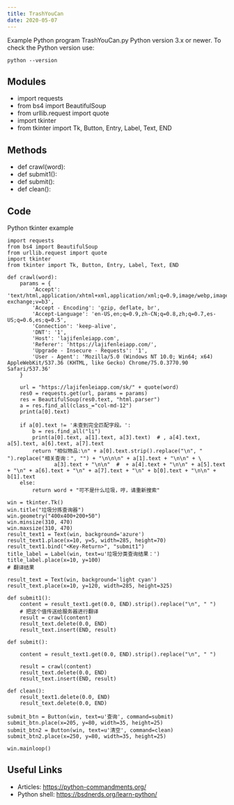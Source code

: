 ```yaml
---
title: TrashYouCan
date: 2020-05-07
---
```

Example Python program TrashYouCan.py
Python version 3.x or newer.
To check the Python version use:

    python --version

## Modules

* import requests
* from bs4 import BeautifulSoup
* from urllib.request import quote
* import tkinter
* from tkinter import Tk, Button, Entry, Label, Text, END

## Methods

* def crawl(word):
* def submit1():
* def submit():
* def clean():

## Code

Python tkinter example

    import requests
    from bs4 import BeautifulSoup
    from urllib.request import quote
    import tkinter
    from tkinter import Tk, Button, Entry, Label, Text, END
    
    def crawl(word):
        params = {
            'Accept': 'text/html,application/xhtml+xml,application/xml;q=0.9,image/webp,image/apng,*/*;q=0.8,application/signed-exchange;v=b3',
            'Accept - Encoding': 'gzip, deflate, br',
            'Accept-Language': 'en-US,en;q=0.9,zh-CN;q=0.8,zh;q=0.7,es-US;q=0.6,es;q=0.5',
            'Connection': 'keep-alive',
            'DNT': '1',
            'Host': 'lajifenleiapp.com',
            'Referer': 'https://lajifenleiapp.com/',
            'Upgrade - Insecure - Requests': '1',
            'User - Agent': 'Mozilla/5.0 (Windows NT 10.0; Win64; x64) AppleWebKit/537.36 (KHTML, like Gecko) Chrome/75.0.3770.90 Safari/537.36'
        }
    
        url = "https://lajifenleiapp.com/sk/" + quote(word)
        res0 = requests.get(url, params = params)
        res = BeautifulSoup(res0.text, "html.parser")
        a = res.find_all(class_="col-md-12")
        print(a[0].text)
    
        if a[0].text != '未查到完全匹配字段。':
            b = res.find_all("li")
            print(a[0].text, a[1].text, a[3].text)  # , a[4].text, a[5].text, a[6].text, a[7].text
            return "相似物品:\n" + a[0].text.strip().replace("\n", " ").replace("相关查询：", "") + "\n\n\n" + a[1].text + "\n\n" + \
                   a[3].text + "\n\n"  #  + a[4].text + "\n\n" + a[5].text + "\n" + a[6].text + "\n" + a[7].text + "\n" + b[0].text + "\n\n" + b[1].text
        else:
            return word + "可不是什么垃圾，哼，请重新搜索"
    
    win = tkinter.Tk()
    win.title("垃圾分拣查询器")
    win.geometry("400x400+200+50")
    win.minsize(310, 470)
    win.maxsize(310, 470)
    result_text1 = Text(win, background='azure')
    result_text1.place(x=10, y=5, width=285, height=70)
    result_text1.bind("<Key-Return>", "submit1")
    title_label = Label(win, text=u'垃圾分类查询结果：')
    title_label.place(x=10, y=100)
    # 翻译结果
    
    result_text = Text(win, background='light cyan')
    result_text.place(x=10, y=120, width=285, height=325)
    
    def submit1():
        content = result_text1.get(0.0, END).strip().replace("\n", " ")
        # 把这个值传送给服务器进行翻译
        result = crawl(content)
        result_text.delete(0.0, END)
        result_text.insert(END, result)
    
    def submit():
    
        content = result_text1.get(0.0, END).strip().replace("\n", " ")
    
        result = crawl(content)
        result_text.delete(0.0, END)
        result_text.insert(END, result)
    
    def clean():
        result_text1.delete(0.0, END)
        result_text.delete(0.0, END)
    
    submit_btn = Button(win, text=u'查询', command=submit)
    submit_btn.place(x=205, y=80, width=35, height=25)
    submit_btn2 = Button(win, text=u'清空', command=clean)
    submit_btn2.place(x=250, y=80, width=35, height=25)
    
    win.mainloop()

## Useful Links

- Articles: https://python-commandments.org/
- Python shell: https://bsdnerds.org/learn-python/
